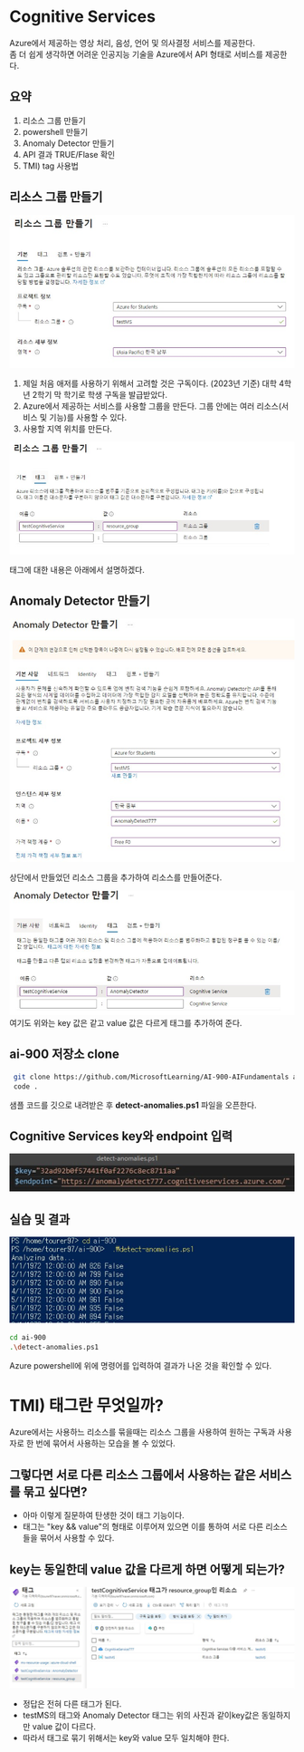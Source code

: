 # Cognitive Services

Azure에서 제공하는 영상 처리, 음성, 언어 및 의사결정 서비스를 제공한다.  
좀 더 쉽게 생각하면 어려운 인공지능 기술을 Azure에서 API 형태로 서비스를 제공한다.  


## 요약 
1. 리소스 그룹 만들기
2. powershell 만들기
3. Anomaly Detector 만들기
4. API 결과 TRUE/Flase 확인
5. TMI) tag 사용법

## 리소스 그룹 만들기

![./md_img/00_group1.jpg](./md_img/00_group1.jpg)

1. 제일 처음 애저를 사용하기 위해서 고려할 것은 구독이다. (2023년 기준) 대학 4학년 2학기 막 학기로 학생 구독을 발급받았다.
2. Azure에서 제공하는 서비스를 사용할 그룹을 만든다. 그룹 안에는 여러 리소스(서비스 및 기능)를 사용할 수 있다.
3. 사용할 지역 위치를 만든다.

![./md_img/00_tag.jpg](./md_img/00_tag.jpg)

태그에 대한 내용은 아래에서 설명하겠다.

## Anomaly Detector 만들기
![./md_img/00_ad.jpg](./md_img/00_ad.jpg)

상단에서 만들었던 리소스 그룹을 추가하여 리소스를 만들어준다.

![./md_img/00_ad_tag.jpg](./md_img/00_ad_tag.jpg)
여기도 위와는 key 값은 같고 value 값은 다르게 태그를 추가하여 준다.


## ai-900 저장소 clone

```bash
 git clone https://github.com/MicrosoftLearning/AI-900-AIFundamentals ai-900
 code .
```
샘플 코드를 깃으로 내려받은 후 __detect-anomalies.ps1__ 파일을 오픈한다.

## Cognitive Services key와 endpoint 입력

![./md_img/00_adkey.jpg](./md_img/00_adkey.jpg)

## 실습 및 결과

![./md_img/00_result.jpg](./md_img/00_result.jpg)

```bash
cd ai-900
.\detect-anomalies.ps1
```

Azure powershell에 위에 명령어를 입력하여 결과가 나온 것을 확인할 수 있다.

# TMI) 태그란 무엇일까?  

Azure에서는 사용하느 리소스를 묶을때는 리소스 그룹을 사용하여 원하는 구독과 사용자로 한 번에 묶어서 사용하는 모습을 볼 수 있었다.

## 그렇다면 서로 다른 리소스 그룹에서 사용하는 같은 서비스를 묶고 싶다면?

* 아마 이렇게 질문하여 탄생한 것이 태그 기능이다. 
* 태그는 "key && value"의 형태로 이루어져 있으면 이를 통하여 서로 다른 리소스들을 묶어서 사용할 수 있다.

## key는 동일한데 value 값을 다르게 하면 어떻게 되는가?

![./md_img/00_tmi_tag.jpg](./md_img/00_tmi_tag.jpg)

* 정답은 전혀 다른 태그가 된다.
* testMS의 태그와 Anomaly Detector 태그는 위의 사진과 같이key값은 동일하지만 value 값이 다르다.
* 따라서 태그로 묶기 위해서는 key와 value 모두 일치해야 한다.